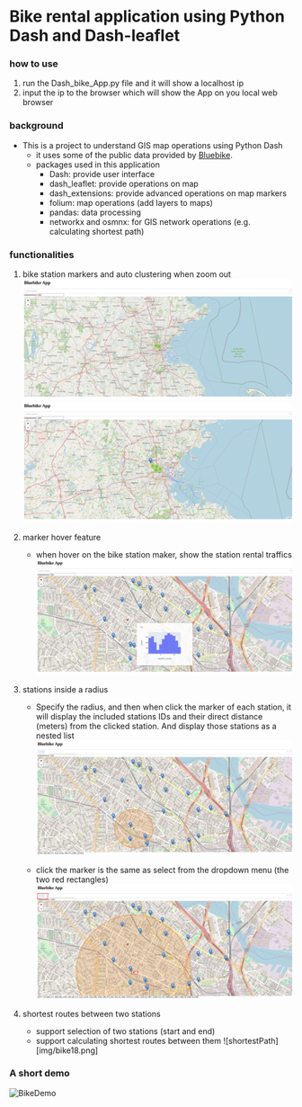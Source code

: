 # Bike rental application using Python Dash and Dash-leaflet

### how to use
1. run the Dash_bike_App.py file and it will show a localhost ip
2. input the ip to the browser which will show the App on you local web browser


### background
* This is a project to understand GIS map operations using Python Dash
    - it uses some of the public data provided by [Bluebike](https://www.bluebikes.com/system-data).
    - packages used in this application 
        * Dash: provide user interface
        * dash_leaflet: provide operations on map
        * dash_extensions: provide advanced operations on map markers
        * folium: map operations (add layers to maps)
        * pandas: data processing
        * networkx and osmnx: for GIS network operations (e.g. calculating shortest path)

### functionalities
1. bike station markers and auto clustering when zoom out
![stationCluster](img/bike02.png)
![cluster2](img/bike03.png)

2. marker hover feature
    - when hover on the bike station maker, show the station rental traffics
    ![hoverStation](img/bike06.png)

3. stations inside a radius
    - Specify the radius, and then when click the marker of each station, it will display the included stations IDs and their direct distance (meters) from the clicked station. And display those stations as a nested list
    ![radius](img/bike12.png)

    - click the marker is the same as select from the dropdown menu (the two red rectangles)
    ![dropdown](img/bike13e.png)

4. shortest routes between two stations
    - support selection of two stations (start and end)
    - support calculating shortest routes between them
    ![shortestPath][img/bike18.png]

### A short demo
![BikeDemo](img/bluebike.gif)
